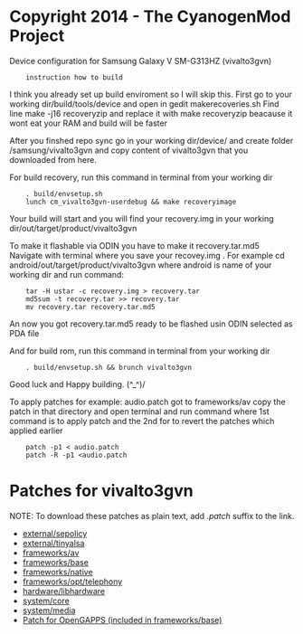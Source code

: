 Copyright 2014 - The CyanogenMod Project
===================================

Device configuration for Samsung Galaxy V SM-G313HZ (vivalto3gvn)

		instruction how to build

I think you already set up build enviroment so I will skip this.
First go to your working dir/build/tools/device and open in gedit makerecoveries.sh
Find line 
		make -j16 recoveryzip
and replace it with
		make recoveryzip
beacause it wont eat your RAM and build will be faster


After you finshed repo sync go in your working dir/device/
and create folder /samsung/vivalto3gvn and copy content of vivalto3gvn
that you downloaded from here.

For build recovery, run this command in terminal from your working dir 

		. build/envsetup.sh
		lunch cm_vivalto3gvn-userdebug && make recoveryimage

Your build will start and you will find your recovery.img in your working dir/out/target/product/vivalto3gvn

To make it flashable via ODIN you have to make it recovery.tar.md5
Navigate with terminal where you save your recovey.img .
For example cd android/out/target/product/vivalto3gvn
where android is name of your working dir
and run command:

		tar -H ustar -c recovery.img > recovery.tar
		md5sum -t recovery.tar >> recovery.tar
		mv recovery.tar recovery.tar.md5
        
An now you got recovery.tar.md5 ready to be flashed usin ODIN selected as PDA file

And for build rom, run this command in terminal from your working dir 

		. build/envsetup.sh && brunch vivalto3gvn

Good luck and Happy building. (^_^)/



To apply patches 
for example:  audio.patch
 got to frameworks/av  copy the patch in that directory and open 
terminal and run command 
where 1st command is to apply patch and 
the 2nd for to revert the patches which applied earlier

		patch -p1 < audio.patch
		patch -R -p1 <audio.patch

# Patches for vivalto3gvn

NOTE: To download these patches as plain text, add *.patch* suffix to the link.

* [external/sepolicy](https://github.com/ngoquang2708/android_external_sepolicy/compare/ngoquang2708:f00429df5685a46aa4f4694dab8f68d6d5645cd0...cm-13.0)
* [external/tinyalsa](https://github.com/ngoquang2708/android_external_tinyalsa/compare/ngoquang2708:2bfd5e839b369c09c549cb92030a3bc56e40afb1...cm-13.0)
* [frameworks/av](https://github.com/ngoquang2708/android_frameworks_av/compare/ngoquang2708:fbef511c958b5f1b3e015d032dcac4ed7cc84876...cm-13.0)
* [frameworks/base](https://github.com/ngoquang2708/android_frameworks_base/compare/ngoquang2708:80b060dcd0e7fea444a4745932e09cd1b35d306b...cm-13.0)
* [frameworks/native](https://github.com/ngoquang2708/android_frameworks_native/compare/ngoquang2708:508eb7749a4ce988d4d1a97377254add24b9bc40...cm-13.0)
* [frameworks/opt/telephony](https://github.com/ngoquang2708/android_frameworks_opt_telephony/compare/ngoquang2708:a94ae667a6cefaef2f4c87787dafabdd5458f047...cm-13.0)
* [hardware/libhardware](https://github.com/ngoquang2708/android_hardware_libhardware/compare/ngoquang2708:397277cc4ee0764184d3a5eaeea9f3dd26c996ab...cm-13.0)
* [system/core](https://github.com/ngoquang2708/android_system_core/compare/ngoquang2708:64caba3c021a9b86f093476b343df9bd3d3a4dbb...cm-13.0)
* [system/media](https://github.com/ngoquang2708/android_system_media/compare/ngoquang2708:92d65f3fd2fdf37b3593ba60a50cd5f551e7f238...cm-13.0)
* [Patch for OpenGAPPS (included in frameworks/base)](https://github.com/TeamExodus/frameworks_base/commit/9c36be651e83fb039a262682839bd920b033007a)
